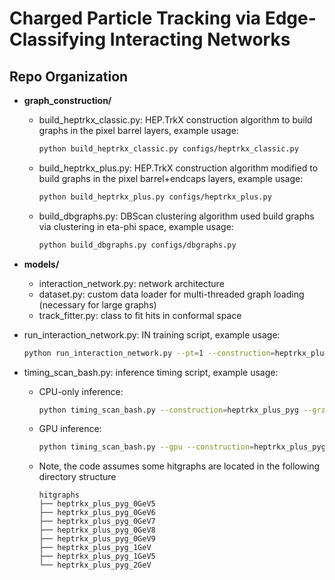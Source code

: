 # Charged Particle Tracking via Edge-Classifying Interacting Networks
## Repo Organization
- **graph_construction/**
  - build_heptrkx_classic.py: HEP.TrkX construction algorithm to build graphs in the pixel barrel layers, example usage: 
    ```bash 
    python build_heptrkx_classic.py configs/heptrkx_classic.py
    ```
  - build_heptrkx_plus.py: HEP.TrkX construction algorithm modified to build graphs in the pixel barrel+endcaps layers, example usage: 
    ```bash
    python build_heptrkx_plus.py configs/heptrkx_plus.py
    ```
  - build_dbgraphs.py: DBScan clustering algorithm used build graphs via clustering in eta-phi space, example usage: 
    ```bash
    python build_dbgraphs.py configs/dbgraphs.py
     ```
- **models/** 
  - interaction_network.py: network architecture 
  - dataset.py: custom data loader for multi-threaded graph loading (necessary for large graphs)
  - track_fitter.py: class to fit hits in conformal space 
  
- run_interaction_network.py: IN training script, example usage:
  ```bash
  python run_interaction_network.py --pt=1 --construction=heptrkx_plus --lr=0.005 --gamma=0.9 --save-model 
  ```

- timing_scan_bash.py: inference timing script, example usage:
  - CPU-only inference:
    ```bash
    python timing_scan_bash.py --construction=heptrkx_plus_pyg --graphs=5 --batchsize=1 --loops=100 --repeat=5
    ```
  - GPU inference:
    ```bash
    python timing_scan_bash.py --gpu --construction=heptrkx_plus_pyg --graphs=5 --batchsize=1 --loops=100 --repeat=5
    ```
  - Note, the code assumes some hitgraphs are located in the following directory structure
    ```
    hitgraphs
    ├── heptrkx_plus_pyg_0GeV5
    ├── heptrkx_plus_pyg_0GeV6
    ├── heptrkx_plus_pyg_0GeV7
    ├── heptrkx_plus_pyg_0GeV8
    ├── heptrkx_plus_pyg_0GeV9
    ├── heptrkx_plus_pyg_1GeV
    ├── heptrkx_plus_pyg_1GeV5
    └── heptrkx_plus_pyg_2GeV
    ```